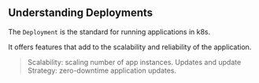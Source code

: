 ## Understanding Deployments

The `Deployment` is the standard for running applications in k8s.

It offers features that add to the scalability and reliability of the application.

> Scalability: scaling number of app instances.
> Updates and update Strategy: zero-downtime application updates.
